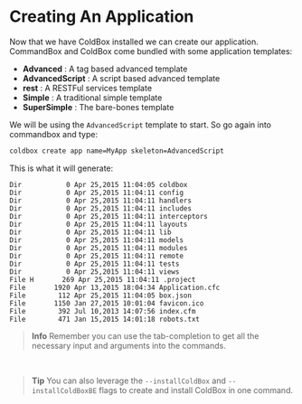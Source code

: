 # Creating An Application

Now that we have ColdBox installed we can create our application.  CommandBox and ColdBox come bundled with some application templates:

* **Advanced** : A tag based advanced template
* **AdvancedScript** : A script based advanced template
* **rest** : A RESTFul services template
* **Simple** : A traditional simple template
* **SuperSimple** : The bare-bones template

We will be using the `AdvancedScript` template to start.  So go again into commandbox and type:

```bash
coldbox create app name=MyApp skeleton=AdvancedScript
```

This is what it will generate:

```
Dir           0 Apr 25,2015 11:04:05 coldbox
Dir           0 Apr 25,2015 11:04:11 config
Dir           0 Apr 25,2015 11:04:11 handlers
Dir           0 Apr 25,2015 11:04:11 includes
Dir           0 Apr 25,2015 11:04:11 interceptors
Dir           0 Apr 25,2015 11:04:11 layouts
Dir           0 Apr 25,2015 11:04:11 lib
Dir           0 Apr 25,2015 11:04:11 models
Dir           0 Apr 25,2015 11:04:11 modules
Dir           0 Apr 25,2015 11:04:11 remote
Dir           0 Apr 25,2015 11:04:11 tests
Dir           0 Apr 25,2015 11:04:11 views
File H       269 Apr 25,2015 11:04:11 .project
File       1920 Apr 13,2015 18:04:34 Application.cfc
File        112 Apr 25,2015 11:04:05 box.json
File       1150 Jan 27,2015 10:01:04 favicon.ico
File        392 Jul 10,2013 14:07:56 index.cfm
File        471 Jan 15,2015 14:01:18 robots.txt
```

> **Info** Remember you can use the tab-completion to get all the necessary input and arguments into the commands.

<br>

> **Tip** You can also leverage the `--installColdBox` and `--installColdBoxBE` flags to create and install ColdBox in one command.

